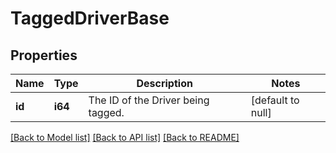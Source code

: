 # TaggedDriverBase

## Properties
Name | Type | Description | Notes
------------ | ------------- | ------------- | -------------
**id** | **i64** | The ID of the Driver being tagged. | [default to null]

[[Back to Model list]](../README.md#documentation-for-models) [[Back to API list]](../README.md#documentation-for-api-endpoints) [[Back to README]](../README.md)


